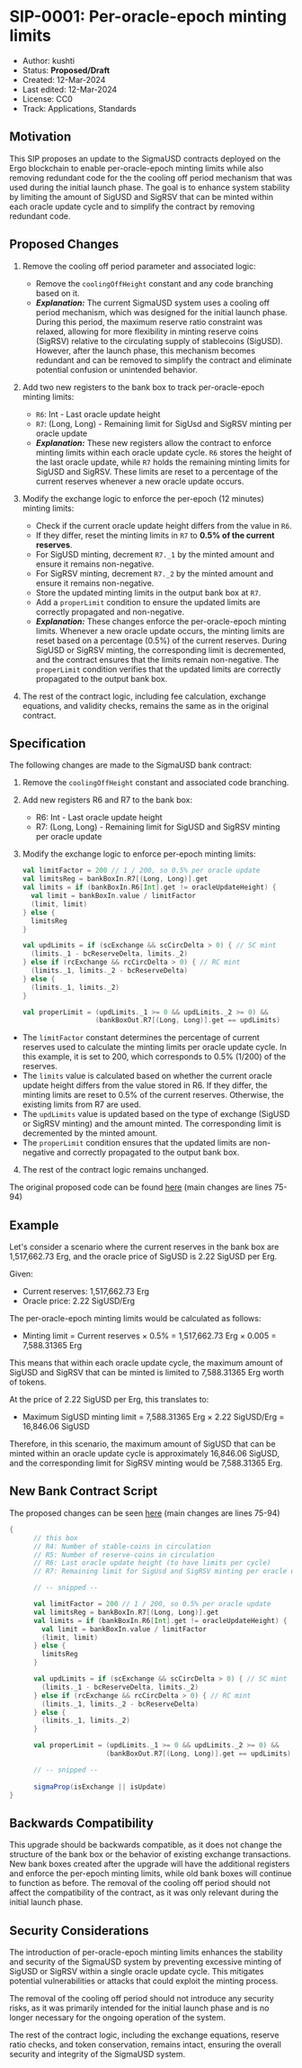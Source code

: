 # SIP-0001: Per-oracle-epoch minting limits

- Author: kushti
- Status: **Proposed/Draft**
- Created: 12-Mar-2024
- Last edited: 12-Mar-2024
- License: CC0
- Track: Applications, Standards

## Motivation

This SIP proposes an update to the SigmaUSD contracts deployed on the Ergo blockchain to enable per-oracle-epoch minting limits while also removing redundant code for the the cooling off period mechanism that was used during the initial launch phase. The goal is to enhance system stability by limiting the amount of SigUSD and SigRSV that can be minted within each oracle update cycle and to simplify the contract by removing redundant code.


## Proposed Changes

1. Remove the cooling off period parameter and associated logic:
   - Remove the `coolingOffHeight` constant and any code branching based on it.
   - ***Explanation:*** The current SigmaUSD system uses a cooling off period mechanism, which was designed for the initial launch phase. During this period, the maximum reserve ratio constraint was relaxed, allowing for more flexibility in minting reserve coins (SigRSV) relative to the circulating supply of stablecoins (SigUSD). However, after the launch phase, this mechanism becomes redundant and can be removed to simplify the contract and eliminate potential confusion or unintended behavior.

2. Add two new registers to the bank box to track per-oracle-epoch minting limits:
   - `R6`: Int - Last oracle update height 
   - `R7`: (Long, Long) - Remaining limit for SigUsd and SigRSV minting per oracle update
   - ***Explanation:*** These new registers allow the contract to enforce minting limits within each oracle update cycle. `R6` stores the height of the last oracle update, while `R7` holds the remaining minting limits for SigUSD and SigRSV. These limits are reset to a percentage of the current reserves whenever a new oracle update occurs.

3. Modify the exchange logic to enforce the per-epoch (12 minutes) minting limits:
   - Check if the current oracle update height differs from the value in `R6`.
   - If they differ, reset the minting limits in `R7` to **0.5% of the current reserves**.
   - For SigUSD minting, decrement `R7._1` by the minted amount and ensure it remains non-negative.
   - For SigRSV minting, decrement `R7._2` by the minted amount and ensure it remains non-negative.
   - Store the updated minting limits in the output bank box at `R7`.
   - Add a `properLimit` condition to ensure the updated limits are correctly propagated and non-negative.
   - ***Explanation:*** These changes enforce the per-oracle-epoch minting limits. Whenever a new oracle update occurs, the minting limits are reset based on a percentage (0.5%) of the current reserves. During SigUSD or SigRSV minting, the corresponding limit is decremented, and the contract ensures that the limits remain non-negative. The `properLimit` condition verifies that the updated limits are correctly propagated to the output bank box.

4. The rest of the contract logic, including fee calculation, exchange equations, and validity checks, remains the same as in the original contract.

## Specification

The following changes are made to the SigmaUSD bank contract:

1. Remove the `coolingOffHeight` constant and associated code branching.

2. Add new registers R6 and R7 to the bank box:
   - R6: Int - Last oracle update height
   - R7: (Long, Long) - Remaining limit for SigUSD and SigRSV minting per oracle update

3. Modify the exchange logic to enforce per-epoch minting limits:
   ```scala
   val limitFactor = 200 // 1 / 200, so 0.5% per oracle update
   val limitsReg = bankBoxIn.R7[(Long, Long)].get
   val limits = if (bankBoxIn.R6[Int].get != oracleUpdateHeight) {
     val limit = bankBoxIn.value / limitFactor
     (limit, limit)
   } else {
     limitsReg
   }

   val updLimits = if (scExchange && scCircDelta > 0) { // SC mint
     (limits._1 - bcReserveDelta, limits._2)
   } else if (rcExchange && rcCircDelta > 0) { // RC mint
     (limits._1, limits._2 - bcReserveDelta)
   } else {
     (limits._1, limits._2)
   }

   val properLimit = (updLimits._1 >= 0 && updLimits._2 >= 0) &&
                     (bankBoxOut.R7[(Long, Long)].get == updLimits)
   ```

- The `limitFactor` constant determines the percentage of current reserves used to calculate the minting limits per oracle update cycle. In this example, it is set to 200, which corresponds to 0.5% (1/200) of the reserves.
- The `limits` value is calculated based on whether the current oracle update height differs from the value stored in R6. If they differ, the minting limits are reset to 0.5% of the current reserves. Otherwise, the existing limits from R7 are used.
- The `updLimits` value is updated based on the type of exchange (SigUSD or SigRSV minting) and the amount minted. The corresponding limit is decremented by the minted amount.
- The `properLimit` condition ensures that the updated limits are non-negative and correctly propagated to the output bank box.

4. The rest of the contract logic remains unchanged.

The original proposed code can be found [here](https://gist.github.com/kushti/3f34ed7d70cc6919c29f5bc65772b02e) (main changes are lines 75-94)

## Example

Let's consider a scenario where the current reserves in the bank box are 1,517,662.73 Erg, and the oracle price of SigUSD is 2.22 SigUSD per Erg.

Given:
- Current reserves: 1,517,662.73 Erg
- Oracle price: 2.22 SigUSD/Erg

The per-oracle-epoch minting limits would be calculated as follows:
- Minting limit = Current reserves × 0.5% = 1,517,662.73 Erg × 0.005 = 7,588.31365 Erg

This means that within each oracle update cycle, the maximum amount of SigUSD and SigRSV that can be minted is limited to 7,588.31365 Erg worth of tokens.

At the price of 2.22 SigUSD per Erg, this translates to:
- Maximum SigUSD minting limit = 7,588.31365 Erg × 2.22 SigUSD/Erg = 16,846.06 SigUSD

Therefore, in this scenario, the maximum amount of SigUSD that can be minted within an oracle update cycle is approximately 16,846.06 SigUSD, and the corresponding limit for SigRSV minting would be 7,588.31365 Erg.

## New Bank Contract Script

The proposed changes can be seen [here](https://gist.github.com/kushti/3f34ed7d70cc6919c29f5bc65772b02e) (main changes are lines 75-94)

```scala
{
      // this box
      // R4: Number of stable-coins in circulation
      // R5: Number of reserve-coins in circulation
      // R6: Last oracle update height (to have limits per cycle)
      // R7: Remaining limit for SigUsd and SigRSV minting per oracle update

      // -- snipped --

      val limitFactor = 200 // 1 / 200, so 0.5% per oracle update
      val limitsReg = bankBoxIn.R7[(Long, Long)].get
      val limits = if (bankBoxIn.R6[Int].get != oracleUpdateHeight) {
        val limit = bankBoxIn.value / limitFactor
        (limit, limit)
      } else {
        limitsReg
      }

      val updLimits = if (scExchange && scCircDelta > 0) { // SC mint
        (limits._1 - bcReserveDelta, limits._2)
      } else if (rcExchange && rcCircDelta > 0) { // RC mint
        (limits._1, limits._2 - bcReserveDelta)
      } else {
        (limits._1, limits._2)
      }

      val properLimit = (updLimits._1 >= 0 && updLimits._2 >= 0) &&
                        (bankBoxOut.R7[(Long, Long)].get == updLimits)

      // -- snipped --
  
      sigmaProp(isExchange || isUpdate)
}
```

## Backwards Compatibility

This upgrade should be backwards compatible, as it does not change the structure of the bank box or the behavior of existing exchange transactions. New bank boxes created after the upgrade will have the additional registers and enforce the per-epoch minting limits, while old bank boxes will continue to function as before. The removal of the cooling off period should not affect the compatibility of the contract, as it was only relevant during the initial launch phase.

## Security Considerations

The introduction of per-oracle-epoch minting limits enhances the stability and security of the SigmaUSD system by preventing excessive minting of SigUSD or SigRSV within a single oracle update cycle. This mitigates potential vulnerabilities or attacks that could exploit the minting process.

The removal of the cooling off period should not introduce any security risks, as it was primarily intended for the initial launch phase and is no longer necessary for the ongoing operation of the system.

The rest of the contract logic, including the exchange equations, reserve ratio checks, and token conservation, remains intact, ensuring the overall security and integrity of the SigmaUSD system.